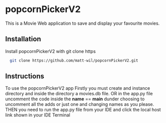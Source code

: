 # popcornPickerV2
This is a Movie Web application to save and display your favourite movies.


## Installation

Install popcornPickerV2 with git clone https

```bash
  git clone https://github.com/matt-wil/popcornPickerV2.git
```

## Instructions
To use the popcornPickerV2 app Firstly you must create and instance directory and inside the directory a movies.db file.
OR
in the app.py file uncomment the code inside the __name__ == __main__ dunder choosing to uncomment all the adds or just one and changing names as you please.
THEN you need to run the app.py file from your IDE and click the local host link shown in your IDE Terminal
